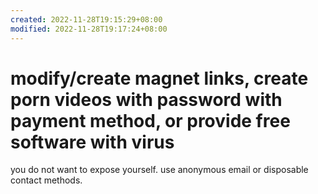 ```yaml
---
created: 2022-11-28T19:15:29+08:00
modified: 2022-11-28T19:17:24+08:00
---
```


# modify/create magnet links, create porn videos with password with payment method, or provide free software with virus

you do not want to expose yourself. use anonymous email or disposable contact methods.

